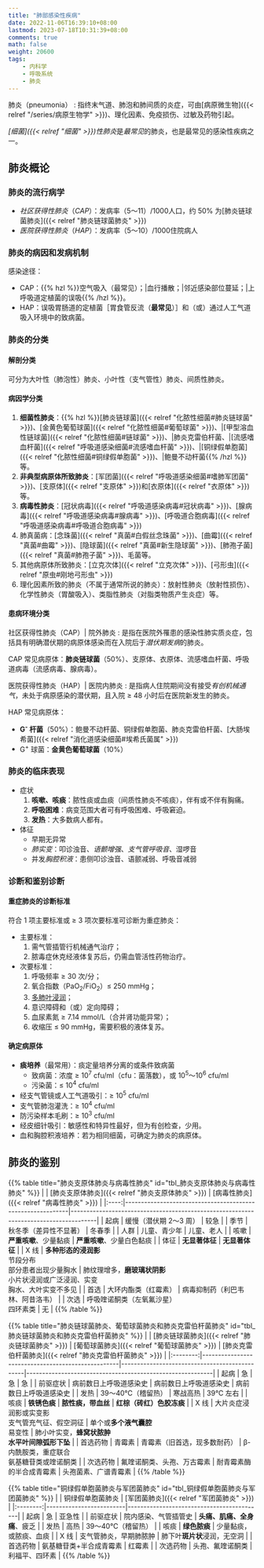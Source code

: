 ```yaml
---
title: "肺部感染性疾病"
date: 2022-11-06T16:39:10+08:00
lastmod: 2023-07-18T10:31:39+08:00
comments: true
math: false
weight: 20600
tags:
    - 内科学
    - 呼吸系统
    - 肺炎
---
```


肺炎（pneumonia）
: 指终末气道、肺泡和肺间质的炎症，可由[病原微生物]({{< relref "/series/病原生物学" >}})、理化因素、免疫损伤、过敏及药物引起。

*[细菌]({{< relref "细菌" >}})性肺炎*是*最常见*的肺炎，也是最常见的感染性疾病之一。

<!--more-->

## 肺炎概论

### 肺炎的流行病学

- *社区获得性肺炎*（*CAP*）：发病率（5～11）/1000人口，约 50% 为[肺炎链球菌肺炎]({{< relref "肺炎链球菌肺炎" >}})
- *医院获得性肺炎*（*HAP*）：发病率（5～10）/1000住院病人

### 肺炎的病因和发病机制

感染途径：

- CAP：{{% hzl %}}空气吸入（最常见）；|血行播散；|邻近感染部位蔓延；|上呼吸道定植菌的误吸{{% /hzl %}}。
- HAP：误吸胃肠道的定植菌［胃食管反流（**最常见**）］和（或）通过人工气道吸入环境中的致病菌。

### 肺炎的分类

#### 解剖分类

可分为大叶性（肺泡性）肺炎、小叶性（支气管性）肺炎、间质性肺炎。

#### 病因学分类

1. **细菌性肺炎**：{{% hzl %}}[肺炎链球菌]({{< relref "化脓性细菌#肺炎链球菌" >}})、[金黄色葡萄球菌]({{< relref "化脓性细菌#葡萄球菌" >}})、|[甲型溶血性链球菌]({{< relref "化脓性细菌#链球菌" >}})、|肺炎克雷伯杆菌、|[流感嗜血杆菌]({{< relref "呼吸道感染细菌#流感嗜血杆菌" >}})、|[铜绿假单胞菌]({{< relref "化脓性细菌#铜绿假单胞菌" >}})、|鲍曼不动杆菌{{% /hzl %}}等。
2. **非典型病原体所致肺炎**：[军团菌]({{< relref "呼吸道感染细菌#嗜肺军团菌" >}})、[支原体]({{< relref "支原体" >}})和[衣原体]({{< relref "衣原体" >}})等。
3. **病毒性肺炎**：[冠状病毒]({{< relref "呼吸道感染病毒#冠状病毒" >}})、[腺病毒]({{< relref "呼吸道感染病毒#腺病毒" >}})、[呼吸道合胞病毒]({{< relref "呼吸道感染病毒#呼吸道合胞病毒" >}})
4. 肺真菌病：[念珠菌]({{< relref "真菌#白假丝念珠菌" >}})、[曲霉]({{< relref "真菌#曲霉" >}})、[隐球菌]({{< relref "真菌#新生隐球菌" >}})、[肺孢子菌]({{< relref "真菌#肺孢子菌" >}})、毛菌等。
5. 其他病原体所致肺炎：[立克次体]({{< relref "立克次体" >}})、[弓形虫]({{< relref "原虫#刚地弓形虫" >}})
6. 理化因素所致的肺炎（不属于通常所说的肺炎）：放射性肺炎（放射性损伤）、化学性肺炎（胃酸吸入）、类脂性肺炎（对脂类物质产生炎症）等。

#### 患病环境分类

社区获得性肺炎（CAP）| 院外肺炎
: 是指在医院外罹患的感染性肺实质炎症，包括具有明确潜伏期的病原体感染而在入院后于*潜伏期发病*的肺炎。

CAP 常见病原体：**肺炎链球菌**（50%）、支原体、衣原体、流感嗜血杆菌、呼吸道病毒（流感病毒、腺病毒）。

医院获得性肺炎（HAP）| 医院内肺炎
: 是指病人住院期间没有接受*有创机械通气*，未处于病原感染的潜伏期，且入院 ≥ 48 小时后在医院新发生的肺炎。

HAP 常见病原体：

- **G<sup>-</sup> 杆菌**（50%）：鲍曼不动杆菌、铜绿假单胞菌、肺炎克雷伯杆菌、[大肠埃希菌]({{< relref "消化道感染细菌#埃希氏菌属" >}})
- G<sup>+</sup> 球菌：**金黄色葡萄球菌**（10%）

### 肺炎的临床表现

- 症状
    1. **咳嗽、咳痰**：脓性痰或血痰（间质性肺炎不咳痰），伴有或不伴有胸痛。
    2. **呼吸困难**：病变范围大者可有呼吸困难、呼吸窘迫。
    3. **发热**：大多数病人都有。
- 体征
    - 早期无异常
    - *肺实变*：叩诊浊音、*语颤增强*、*支气管呼吸音*、湿啰音
    - 并发*胸腔积液*：患侧叩诊浊音、语颤减弱、呼吸音减弱

### 诊断和鉴别诊断

#### 重症肺炎的诊断标准

符合 1 项主要标准或 ≥ 3 项次要标准可诊断为重症肺炎：

- 主要标准：
    1. 需气管插管行机械通气治疗；
    2. 脓毒症休克经液体复苏后，仍需血管活性药物治疗。
- 次要标准：
    1. 呼吸频率 ≥ 30 次/分；
    2. 氧合指数（PaO<sub>2</sub>/FiO<sub>2</sub>）≤ 250 mmHg；
    3. [多肺叶浸润](https://zh.wikipedia.org/zh-hans/%E8%82%BA%E6%B5%B8%E6%BD%A4)；
    4. 意识障碍和（或）定向障碍；
    5. 血尿素氮 ≥ 7.14 mmol/L（合并肾功能异常）；
    6. 收缩压 ≤ 90 mmHg，需要积极的液体复苏。

#### 确定病原体

- **痰培养**（最常用）：痰定量培养分离的或条件致病菌
    - 致病菌：浓度 ≥ 10<sup>7</sup> cfu/ml（cfu：菌落数），或 10<sup>5</sup>～10<sup>6</sup> cfu/ml
    - 污染菌：≤ 10<sup>4</sup> cfu/ml
- 经支气管镜或人工气道吸引：≥ 10<sup>5</sup> cfu/ml
- 支气管肺泡灌洗：≥ 10<sup>4</sup> cfu/ml
- 防污染样本毛刷：≥ 10<sup>3</sup> cfu/ml
- 经皮细针吸引：敏感性和特异性最好，但为有创检查，少用。
- 血和胸腔积液培养：若为相同细菌，可确定为肺炎的病原体。

## 肺炎的鉴别

{{% table title="肺炎支原体肺炎与病毒性肺炎" id="tbl_肺炎支原体肺炎与病毒性肺炎" %}}
|      | [肺炎支原体肺炎]({{< relref "肺炎支原体肺炎" >}})          | [病毒性肺炎]({{< relref "病毒性肺炎" >}})                                            |
|:----:|------------------------------------------------------------|--------------------------------------------------------------------------------------|
| 起病 | 缓慢（潜伏期 2～3 周）                                     | 较急                                                                                 |
| 季节 | 秋冬季（差异性不显著）                                     | 冬春季                                                                               |
| 人群 | 儿童、青少年                                               | 儿童、老人                                                                           |
| 咳嗽 | **严重咳嗽**、少量黏痰                                     | **严重咳嗽**、少量白色黏痰                                                           |
| 体征 | **无显著体征**                                             | **无显著体征**                                                                       |
| X 线 | **多种形态的浸润影**<br/>节段分布<br/>部分患者出现少量胸水 | 肺纹理增多，**磨玻璃状阴影**<br/>小片状浸润或广泛浸润、实变<br/>胸水、大叶实变不多见 |
| 首选 | 大环内酯类（红霉素）                                       | 病毒抑制药（利巴韦林、阿昔洛韦）                                                     |
| 次选 | 呼吸喹诺酮类（左氧氟沙星）<br/>四环素类                    | 无                                                                                   |
{{% /table %}}

{{% table title="肺炎链球菌肺炎、葡萄球菌肺炎和肺炎克雷伯杆菌肺炎" id="tbl_肺炎链球菌肺炎和肺炎克雷伯杆菌肺炎" %}}
|          | [肺炎链球菌肺炎]({{< relref "肺炎链球菌肺炎" >}}) | [葡萄球菌肺炎]({{< relref "葡萄球菌肺炎" >}}) | [肺炎克雷伯杆菌肺炎]({{< relref "肺炎克雷伯杆菌肺炎" >}}) |
|:--------:|---------------------------------------------------|-----------------------------------------------|-----------------------------------------------------------|
|   起病   | 急                                                | 急                                            | 急                                                        |
| 前驱症状 | 病前数日上呼吸道感染史                            | 病前数日上呼吸道感染史                        | 病前数日上呼吸道感染史                                    |
|   发热   | 39～40℃（稽留热）                                 | 寒战高热                                      | 39℃ 左右                                                  |
|   咳痰   | **铁锈色痰**                                      | **脓性痰，带血丝**                            | **红棕（砖红）色胶冻痰**                                  |
|   X 线   | 大片炎症浸润影或实变影<br/>支气管充气征、假空洞征 | 单个或**多个液气囊腔**<br/>易变性             | 肺小叶实变，**蜂窝状脓肿**<br/>**水平叶间隙弧形下坠**     |
| 首选药物 | 青霉素                                            | 青霉素（旧首选，现多数耐药）                            | β-内酰胺类，重症联合<br/>氨基糖苷类或喹诺酮类             |
| 次选药物 | 氟喹诺酮类、头孢、万古霉素                        | 耐青霉素酶的半合成青霉素                      | 头孢菌素、广谱青霉素                                      |
{{% /table %}}

{{% table title="铜绿假单胞菌肺炎与军团菌肺炎" id="tbl_铜绿假单胞菌肺炎与军团菌肺炎" %}}
|          | 铜绿假单胞菌肺炎        | [军团菌肺炎]({{< relref "军团菌肺炎" >}}) |
|:--------:|-------------------------|-------------------------------------------|
|   起病   | 急                      | 亚急性                                    |
| 前驱症状 | 院内感染、气管插管史    | **头痛、肌痛、全身痛**、疲乏              |
|   发热   | 高热                    | 39～40℃（稽留热）                         |
|   咳痰   | **绿色脓痰**            | 少量黏痰，或脓痰、血痰                    |
|   X 线   | 支气管肺炎，早期肺脓肿  | 肺下叶**斑片状**浸润，无空洞              |
| 首选药物 | 氨基糖苷类+半合成青霉素 | 红霉素                                    |
| 次选药物 | 头孢、氟喹诺酮类        | 利福平、四环素                            |
{{% /table %}}

